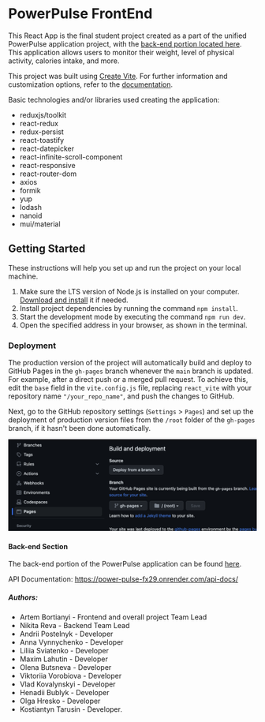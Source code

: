 # PowerPulse FrontEnd

This React App is the final student project created as a part of the unified PowerPulse
application project, with the
[back-end portion located here](https://github.com/kostarusin/power-pulse-back-end-node-js).
This application allows users to monitor their weight, level of physical
activity, calories intake, and more.

This project was built using [Create Vite](https://vitejs.dev/). For further
information and customization options, refer to the
[documentation](https://vitejs.dev/guide/).

Basic technologies and/or libraries used creating the application:

- reduxjs/toolkit
- react-redux
- redux-persist
- react-toastify
- react-datepicker
- react-infinite-scroll-component
- react-responsive
- react-router-dom
- axios
- formik
- yup
- lodash
- nanoid
- mui/material

## Getting Started

These instructions will help you set up and run the project on your local
machine.

1. Make sure the LTS version of Node.js is installed on your computer.
   [Download and install](https://nodejs.org/en/) it if needed.
2. Install project dependencies by running the command `npm install`.
3. Start the development mode by executing the command `npm run dev`.
4. Open the specified address in your browser, as shown in the terminal.

### Deployment

The production version of the project will automatically build and deploy to
GitHub Pages in the `gh-pages` branch whenever the `main` branch is updated. For
example, after a direct push or a merged pull request. To achieve this, edit the
`base` field in the `vite.config.js` file, replacing `react_vite` with your
repository name `"/your_repo_name"`, and push the changes to GitHub.

Next, go to the GitHub repository settings (`Settings` > `Pages`) and set up the
deployment of production version files from the `/root` folder of the `gh-pages`
branch, if it hasn't been done automatically.

![GitHub Pages settings](./src/assets/repo-settings.png)

#### Back-end Section

The back-end portion of the PowerPulse application can be found
[here](https://github.com/kostarusin/power-pulse-back-end-node-js).

API Documentation: https://power-pulse-fx29.onrender.com/api-docs/

##### Authors:

- Artem Bortianyi - Frontend and overall project Team Lead
- Nikita Reva - Backend Team Lead
- Andrii Postelnyk - Developer
- Anna Vynnychenko - Developer
- Liliia Sviatenko - Developer
- Maxim Lahutin - Developer
- Olena Butsneva - Developer
- Viktoriia Vorobiova - Developer
- Vlad Kovalynskyi - Developer
- Henadii Bublyk - Developer
- Olga Hresko - Developer
- Kostiantyn Tarusin - Developer.
